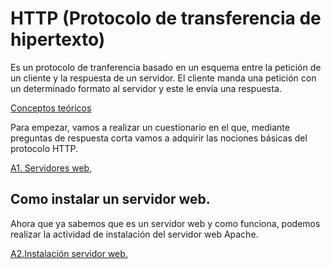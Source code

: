 # HTTP (Protocolo de transferencia de hipertexto)

Es un protocolo de tranferencia basado en un esquema entre la petición de un cliente y la respuesta de un servidor. El cliente manda una petición con un determinado formato al servidor y este le envía una respuesta.

[Conceptos teóricos](https://extremera97.github.io/HTTP//teoria.html)

Para empezar, vamos a realizar un cuestionario en el que, mediante preguntas de respuesta corta vamos a adquirir las nociones básicas del protocolo HTTP.

[A1. Servidores web, ](./HTTP1/Queesunservidorweb.md)

## Como instalar un servidor web.

Ahora que ya sabemos que es un servidor web y como funciona, podemos realizar la actividad de instalación del servidor web Apache.

[A2.Instalación servidor web.](./HTTP2/instalacionservidorweb.md)
